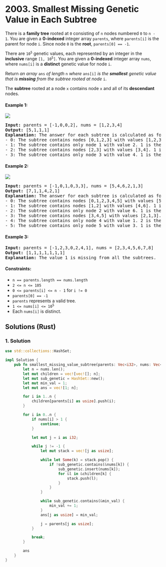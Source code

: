 # 2003. Smallest Missing Genetic Value in Each Subtree
There is a **family tree** rooted at `0` consisting of `n` nodes numbered `0` to `n - 1`. You are given a **0-indexed** integer array `parents`, where `parents[i]` is the parent for node `i`. Since node `0` is the **root**, `parents[0] == -1`.

There are <code>10<sup>5</sup></code> genetic values, each represented by an integer in the **inclusive** range <code>[1, 10<sup>5</sup>]</code>. You are given a **0-indexed** integer array `nums`, where `nums[i]` is a **distinct** genetic value for node `i`.

Return *an array* `ans` *of length* `n` *where* `ans[i]` *is the **smallest** genetic value that is **missing** from the subtree rooted at node* `i`.

The **subtree** rooted at a node `x` contains node `x` and all of its **descendant** nodes.

#### Example 1:
![](https://assets.leetcode.com/uploads/2021/08/23/case-1.png)
<pre>
<strong>Input:</strong> parents = [-1,0,0,2], nums = [1,2,3,4]
<strong>Output:</strong> [5,1,1,1]
<strong>Explanation:</strong> The answer for each subtree is calculated as follows:
- 0: The subtree contains nodes [0,1,2,3] with values [1,2,3,4]. 5 is the smallest missing value.
- 1: The subtree contains only node 1 with value 2. 1 is the smallest missing value.
- 2: The subtree contains nodes [2,3] with values [3,4]. 1 is the smallest missing value.
- 3: The subtree contains only node 3 with value 4. 1 is the smallest missing value.
</pre>

#### Example 2:
![](https://assets.leetcode.com/uploads/2021/08/23/case-2.png)
<pre>
<strong>Input:</strong> parents = [-1,0,1,0,3,3], nums = [5,4,6,2,1,3]
<strong>Output:</strong> [7,1,1,4,2,1]
<strong>Explanation:</strong> The answer for each subtree is calculated as follows:
- 0: The subtree contains nodes [0,1,2,3,4,5] with values [5,4,6,2,1,3]. 7 is the smallest missing value.
- 1: The subtree contains nodes [1,2] with values [4,6]. 1 is the smallest missing value.
- 2: The subtree contains only node 2 with value 6. 1 is the smallest missing value.
- 3: The subtree contains nodes [3,4,5] with values [2,1,3]. 4 is the smallest missing value.
- 4: The subtree contains only node 4 with value 1. 2 is the smallest missing value.
- 5: The subtree contains only node 5 with value 3. 1 is the smallest missing value.
</pre>

#### Example 3:
<pre>
<strong>Input:</strong> parents = [-1,2,3,0,2,4,1], nums = [2,3,4,5,6,7,8]
<strong>Output:</strong> [1,1,1,1,1,1,1]
<strong>Explanation:</strong> The value 1 is missing from all the subtrees.
</pre>

#### Constraints:
* `n == parents.length == nums.length`
* <code>2 <= n <= 105</sup></code>
* `0 <= parents[i] <= n - 1` for `i != 0`
* `parents[0] == -1`
* `parents` represents a valid tree.
* <code>1 <= nums[i] <= 10<sup>5</sup></code>
* Each `nums[i]` is distinct.

## Solutions (Rust)

### 1. Solution
```Rust
use std::collections::HashSet;

impl Solution {
    pub fn smallest_missing_value_subtree(parents: Vec<i32>, nums: Vec<i32>) -> Vec<i32> {
        let n = nums.len();
        let mut children = vec![vec![]; n];
        let mut sub_genetic = HashSet::new();
        let mut min_val = 1;
        let mut ans = vec![1; n];

        for i in 1..n {
            children[parents[i] as usize].push(i);
        }

        for i in 0..n {
            if nums[i] > 1 {
                continue;
            }

            let mut j = i as i32;

            while j != -1 {
                let mut stack = vec![j as usize];

                while let Some(k) = stack.pop() {
                    if !sub_genetic.contains(&nums[k]) {
                        sub_genetic.insert(nums[k]);
                        for &l in &children[k] {
                            stack.push(l);
                        }
                    }
                }

                while sub_genetic.contains(&min_val) {
                    min_val += 1;
                }
                ans[j as usize] = min_val;

                j = parents[j as usize];
            }

            break;
        }

        ans
    }
}
```
